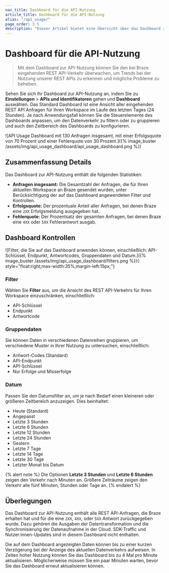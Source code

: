 ```yaml
---
nav_title: Dashboard für die API-Nutzung
article_title: Dashboard für die API-Nutzung
alias: "/api_usage/"
page_order: 3.5
description: "Dieser Artikel bietet eine Übersicht über das Dashboard zur API-Nutzung."
---
```


# Dashboard für die API-Nutzung

> Mit dem Dashboard zur API-Nutzung können Sie den bei Braze eingehenden REST API-Verkehr überwachen, um Trends bei der Nutzung unserer REST APIs zu erkennen und mögliche Probleme zu beheben.

Sehen Sie sich Ihr Dashboard zur API-Nutzung an, indem Sie zu **Einstellungen** > **APIs und Identifikatoren** gehen und **Dashboard** auswählen. Das Standard Dashboard ist eine Ansicht aller eingehenden REST API Anfragen für Ihren Workspace im Laufe des letzten Tages (24 Stunden). Je nach Anwendungsfall können Sie die Steuerelemente des Dashboards anpassen, um den Datenverkehr zu filtern oder zu gruppieren und auch den Zeitbereich des Dashboards zu konfigurieren.

![API Usage Dashboard mit 130 Anfragen insgesamt, mit einer Erfolgsquote von 70 Prozent und einer Fehlerquote von 30 Prozent.]({% image_buster /assets/img/api_usage_dashboard/api_usage_dashboard.png %})

## Zusammenfassung Details

Das Dashboard zur API-Nutzung enthält die folgenden Statistiken:

- **Anfragen insgesamt:** Die Gesamtzahl der Anfragen, die für Ihren aktuellen Workspace an Braze gesendet wurden, unter Berücksichtigung der auf das Dashboard angewendeten Filter und Kontrollen.
- **Erfolgsquote:** Der prozentuale Anteil aller Anfragen, bei denen Braze eine `2XX` Erfolgsmeldung ausgegeben hat.
- **Fehlerquote:** Der Prozentsatz der gesamten Anfragen, bei denen Braze eine `4XX` oder `5XX` Fehlerantwort ausgab.

## Dashboard Kontrollen

![Filter, die Sie auf das Dashboard anwenden können, einschließlich: API-Schlüssel, Endpunkt, Antwortcodes, Gruppendaten und Datum.]({% image_buster /assets/img/api_usage_dashboard/filters.png %}){: style="float:right;max-width:35%;margin-left:15px;"}

### Filter

Wählen Sie **Filter** aus, um die Ansicht des REST API-Verkehrs für Ihren Workspace einzuschränken, einschließlich:

- API-Schlüssel
- Endpunkt
- Antwortcode

### Gruppendaten

Sie können Daten in verschiedenen Datenreihen gruppieren, um verschiedene Muster in Ihrer Nutzung zu untersuchen, einschließlich:

- Antwort-Codes (Standard)
- API-Endpunkt
- API-Schlüssel
- Nur Erfolge und Misserfolge

### Datum

Passen Sie den Datumsfilter an, um je nach Bedarf einen kleineren oder größeren Zeitbereich anzuzeigen. Dies beinhaltet:

- Heute (Standard)
- Angepasst
- Letzte 3 Stunden
- Letzte 6 Stunden
- Letzte 12 Stunden
- Letzte 24 Stunden
- Gestern
- Letzte 7 Tage
- Letzte 14 Tage
- Letzte 30 Tage
- Letzter Monat bis Datum

{% alert note %}
Die Optionen **Letzte 3 Stunden** und **Letzte 6 Stunden** zeigen den Verkehr nach Minuten an. Größere Zeiträume zeigen den Verkehr alle fünf Minuten, Stunden oder Tage an.
{% endalert %}

## Überlegungen

Das Dashboard zur API-Nutzung enthält alle REST API-Anfragen, die Braze erhalten hat und für die eine `2XX`, `4XX`, oder `5XX` Antwort zurückgegeben wurde. Dazu gehören die Ausgaben der Datentransformation und die Synchronisierung der Datenaufnahme in der Cloud. SDK-Traffic und Nutzer:innen-Updates sind in diesem Dashboard nicht enthalten.

Die auf dem Dashboard angezeigten Daten können bis zu einer kurzen Verzögerung bei der Anzeige des aktuellen Datenverkehrs aufweisen. In Zeiten hoher Nutzung können Sie das Dashboard bis zu 4 Mal pro Minute aktualisieren. Möglicherweise müssen Sie ein paar Minuten warten, bevor Sie das Dashboard erneut aktualisieren können.
